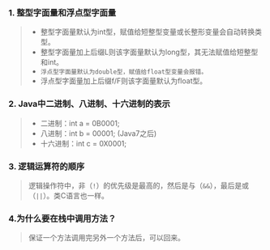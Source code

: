 ### 1. 整型字面量和浮点型字面量

> * 整型字面量默认为int型，赋值给短整型变量或长整形变量会自动转换类型。
> * 整型字面量加上后缀L则该字面量默认为long型，其无法赋值给短整型和int。
> * `浮点型字面量默认为double型，赋值给float型变量会报错。`
> * 浮点型字面量加上后缀f/F则该字面量默认为float型。

### 2. Java中二进制、八进制、十六进制的表示

> * 二进制：int a = 0B0001;
> * 八进制：int b = 00001; (Java7之后)
> * 十六进制：int c = 0X0001;

### 3. 逻辑运算符的顺序

> 逻辑操作符中，非（`!`）的优先级是最高的，然后是与（`&&`），最后是或（`||`）。类C语言也一样。

### 4.为什么要在栈中调用方法？

>    保证一个方法调用完另外一个方法后，可以回来。